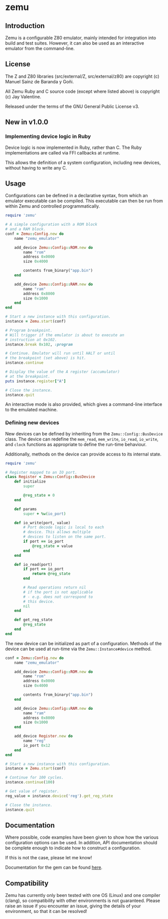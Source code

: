 # zemu

## Introduction

Zemu is a configurable Z80 emulator, mainly intended for integration into build and test suites.
However, it can also be used as an interactive emulator from the command-line.

## License

The Z and Z80 libraries (src/external/Z, src/external/z80) are copyright (c) Manuel Sainz de Baranda y Goñi.

All Zemu Ruby and C source code (except where listed above) is copyright (c) Jay Valentine.

Released under the terms of the GNU General Public License v3.

## New in v1.0.0

### Implementing device logic in Ruby

Device logic is now implemented in Ruby, rather than C.
The Ruby implementations are called via FFI callbacks at runtime.

This allows the definition of a system configuration, including
new devices, without having to write any C.

## Usage

Configurations can be defined in a declarative syntax, from which
an emulator executable can be compiled. This executable can then be run
from within Zemu and controlled programmatically.

```ruby
require 'zemu'

# A simple configuration with a ROM block
# and a RAM block.
conf = Zemu::Config.new do
    name "zemu_emulator"

    add_device Zemu::Config::ROM.new do
        name "rom"
        address 0x0000
        size 0x4000

        contents from_binary("app.bin")
    end

    add_device Zemu::Config::RAM.new do
        name "ram"
        address 0x8000
        size 0x1000
    end
end

# Start a new instance with this configuration.
instance = Zemu.start(conf)

# Program breakpoint.
# Will trigger if the emulator is about to execute an
# instruction at 0x102.
instance.break 0x102, :program

# Continue. Emulator will run until HALT or until
# the breakpoint (set above) is hit.
instance.continue

# Display the value of the A register (accumulator)
# at the breakpoint.
puts instance.register["A"]

# Close the instance.
instance.quit
```

An interactive mode is also provided, which gives a command-line interface to the emulated
machine.

### Defining new devices

New devices can be defined by inheriting from the `Zemu::Config::BusDevice` class.
The device can redefine the `mem_read`, `mem_write`, `io_read`, `io_write`, and `clock` functions
as appropriate to define the run-time behaviour.

Additionally, methods on the device can provide access to its internal state.

```ruby
require 'zemu'

# Register mapped to an IO port.
class Register < Zemu::Config::BusDevice
    def initialize
        super

        @reg_state = 0
    end

    def params
        super + %w(io_port)

    def io_write(port, value)
        # Port decode logic is local to each
        # device. This allows multiple
        # devices to listen on the same port.
        if port == io_port
            @reg_state = value
        end
    end

    def io_read(port)
        if port == io_port
            return @reg_state
        end

        # Read operations return nil
        # if the port is not applicable
        # - e.g. does not correspond to
        # this device.
        nil
    end

    def get_reg_state
        @reg_state
    end
end
```

The new device can be initialized as part of a configuration.
Methods of the device can be used at run-time via the `Zemu::Instance#device` method.

```ruby
conf = Zemu::Config.new do
    name "zemu_emulator"

    add_device Zemu::Config::ROM.new do
        name "rom"
        address 0x0000
        size 0x4000

        contents from_binary("app.bin")
    end

    add_device Zemu::Config::RAM.new do
        name "ram"
        address 0x8000
        size 0x1000
    end

    add_device Register.new do
        name "reg"
        io_port 0x12
    end
end

# Start a new instance with this configuration.
instance = Zemu.start(conf)

# Continue for 100 cycles.
instance.continue(100)

# Get value of register.
reg_value = instance.device('reg').get_reg_state

# Close the instance.
instance.quit
```

## Documentation

Where possible, code examples have been given to show how the various configuration options can be used.
In addition, API documentation should be complete enough to indicate how to construct a configuration.

If this is not the case, please let me know!

Documentation for the gem can be found [here](https://www.rubydoc.info/gems/zemu).

## Compatibility

Zemu has currently only been tested with one OS (Linux) and one compiler (clang), so compatibility with
other environments is not guaranteed. Please raise an issue if you encounter an issue, giving the details
of your environment, so that it can be resolved!
